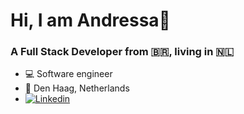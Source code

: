 <h1>Hi, I am Andressa👋</h1>


### A Full Stack Developer from 🇧🇷, living in 🇳🇱

- 💻 Software engineer 
- 📍 Den Haag, Netherlands
- [![Linkedin](https://i.stack.imgur.com/gVE0j.png)](https://www.linkedin.com/in/andressa--machado/)


